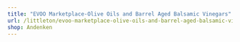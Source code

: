 ```yaml
---
title: "EVOO Marketplace-Olive Oils and Barrel Aged Balsamic Vinegars"
url: /littleton/evoo-marketplace-olive-oils-and-barrel-aged-balsamic-vinegars/
shop: Andenken
---
```

